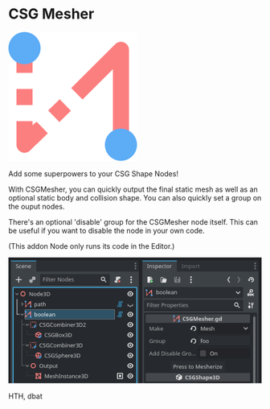 CSG Mesher
==

![Logo](CSGMesher_icon.svg "CSGMesher Logo")

Add some superpowers to your CSG Shape Nodes!

With CSGMesher, you can quickly output the final static mesh as well as an optional static body and collision shape. You can also quickly set a group on the ouput nodes.

There's an optional 'disable' group for the CSGMesher node itself. This can be useful if you want to disable the node in your own code.

(This addon Node only runs its code in the Editor.)

![Screenshot](resources/Screenshot%20from%202023-08-09%2017-28-37.png)

HTH,
dbat
